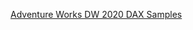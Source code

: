 [Adventure Works DW 2020 DAX Samples](https://app.powerbi.com/groups/me/reports/805bde5c-7eb3-4fb6-bf85-7766eb9d646d?pbi_source=desktop)